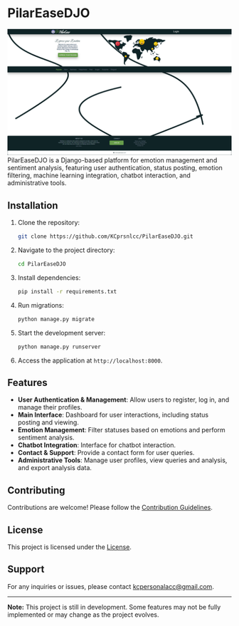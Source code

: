 # PilarEaseDJO
![PilarEase](main/static/images/test.png)
PilarEaseDJO is a Django-based platform for emotion management and sentiment analysis, featuring user authentication, status posting, emotion filtering, machine learning integration, chatbot interaction, and administrative tools.

## Installation

1. Clone the repository:

    ```sh
    git clone https://github.com/KCprsnlcc/PilarEaseDJO.git
    ```

2. Navigate to the project directory:

    ```sh
    cd PilarEaseDJO
    ```

3. Install dependencies:

    ```sh
    pip install -r requirements.txt
    ```

4. Run migrations:

    ```sh
    python manage.py migrate
    ```

5. Start the development server:

    ```sh
    python manage.py runserver
    ```

6. Access the application at `http://localhost:8000`.

## Features

- **User Authentication & Management**: Allow users to register, log in, and manage their profiles.
- **Main Interface**: Dashboard for user interactions, including status posting and viewing.
- **Emotion Management**: Filter statuses based on emotions and perform sentiment analysis.
- **Chatbot Integration**: Interface for chatbot interaction.
- **Contact & Support**: Provide a contact form for user queries.
- **Administrative Tools**: Manage user profiles, view queries and analysis, and export analysis data.

## Contributing

Contributions are welcome! Please follow the [Contribution Guidelines](CONTRIBUTING.md).

## License

This project is licensed under the [License](LICENSE.md).

## Support

For any inquiries or issues, please contact [kcpersonalacc@gmail.com](mailto:kcpersonalacc@gmail.com).

---

**Note:** This project is still in development. Some features may not be fully implemented or may change as the project evolves.